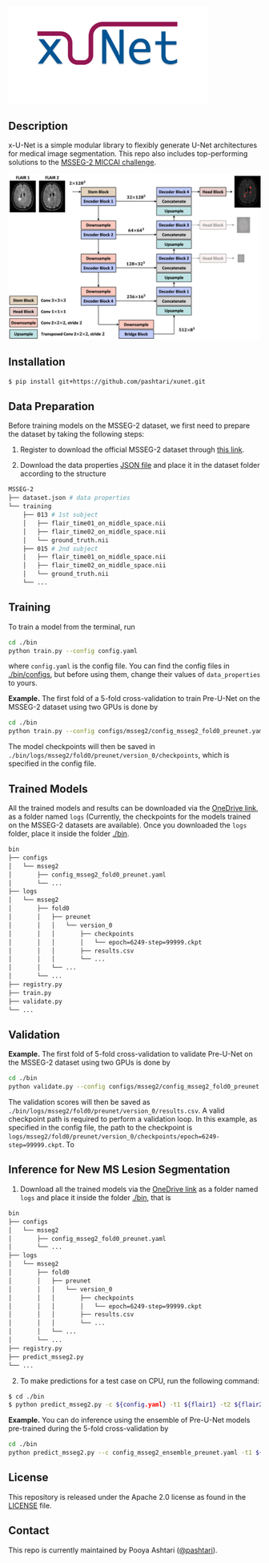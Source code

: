 <img src=figures/logo.png width="400">

## Description
x-U-Net is a simple modular library to flexibly generate U-Net architectures for medical image segmentation. This repo also includes top-performing solutions to the [MSSEG-2 MICCAI challenge](https://portal.fli-iam.irisa.fr/msseg-2/).

![teaser](figures/overall_architecture.png)


## Installation
```bash
$ pip install git+https://github.com/pashtari/xunet.git
```


## Data Preparation

Before training models on the MSSEG-2 dataset, we first need to prepare the dataset by taking the following steps:

1. Register to download the official MSSEG-2 dataset through [this link](https://portal.fli-iam.irisa.fr/msseg-2/).

2. Download the data properties [JSON file](./bin/dataset.json) and place it in the dataset folder according to the structure

```bash
MSSEG-2
├── dataset.json # data properties 
└── training
    ├── 013 # 1st subject
    │   ├── flair_time01_on_middle_space.nii
    │   ├── flair_time02_on_middle_space.nii
    │   └── ground_truth.nii
    ├── 015 # 2nd subject
    │   ├── flair_time01_on_middle_space.nii
    │   ├── flair_time02_on_middle_space.nii
    │   └── ground_truth.nii
    └── ...
```


## Training
To train a model from the terminal, run

```bash
cd ./bin
python train.py --config config.yaml
```

where `config.yaml` is the config file. You can find the config files in [./bin/configs](./bin/configs), but before using them, change their values of `data_properties` to yours. 

**Example.** The first fold of a 5-fold cross-validation to train Pre-U-Net on the MSSEG-2 dataset using two GPUs is done by 

```bash
cd ./bin
python train.py --config configs/msseg2/config_msseg2_fold0_preunet.yaml
```
The model checkpoints will then be saved in `./bin/logs/msseg2/fold0/preunet/version_0/checkpoints`, which is specified in the config file.


## Trained Models

All the trained models and results can be downloaded via the [OneDrive link](https://kuleuven-my.sharepoint.com/:f:/g/personal/pooya_ashtari_kuleuven_be/Eqt9kgnovgRHqxyILLU9BoQB6PVH0UZw6HXLejdixVWBaw?e=flgH4R), as a folder named `logs` (Currently, the checkpoints for the models trained on the MSSEG-2 datasets are available). Once you downloaded the `logs` folder, place it inside the folder [./bin](./bin).

```bash
bin
├── configs
│   └── msseg2
│       ├── config_msseg2_fold0_preunet.yaml
│       └── ...
├── logs
│   └── msseg2
│       ├── fold0
│       │   ├── preunet
│       │   │   └── version_0
│       │   │       ├── checkpoints
│       │   │       │   └── epoch=6249-step=99999.ckpt
│       │   │       ├── results.csv
│       │   │       └── ...
│       │   └── ...
│       └── ...
├── registry.py
├── train.py
├── validate.py
└── ...
```


## Validation

**Example.** The first fold of 5-fold cross-validation to validate Pre-U-Net on the MSSEG-2 dataset using two GPUs is done by

```bash
cd ./bin
python validate.py --config configs/msseg2/config_msseg2_fold0_preunet.yaml
```
The validation scores will then be saved as `./bin/logs/msseg2/fold0/preunet/version_0/results.csv`. A valid checkpoint path is required to perform a validation loop. In this example, as specified in the config file, the path to the checkpoint is `logs/msseg2/fold0/preunet/version_0/checkpoints/epoch=6249-step=99999.ckpt`. To 


## Inference for New MS Lesion Segmentation

1. Download all the trained models via the [OneDrive link](https://kuleuven-my.sharepoint.com/:f:/g/personal/pooya_ashtari_kuleuven_be/Eqt9kgnovgRHqxyILLU9BoQB6PVH0UZw6HXLejdixVWBaw?e=flgH4R) as a folder named `logs` and place it inside the folder [./bin](./bin), that is

```bash
bin
├── configs
│   └── msseg2
│       ├── config_msseg2_fold0_preunet.yaml
│       └── ...
├── logs
│   └── msseg2
│       ├── fold0
│       │   ├── preunet
│       │   │   └── version_0
│       │   │       ├── checkpoints
│       │   │       │   └── epoch=6249-step=99999.ckpt
│       │   │       ├── results.csv
│       │   │       └── ...
│       │   └── ...
│       └── ...
├── registry.py
├── predict_msseg2.py
└── ...
```

2. To make predictions for a test case on CPU, run the following command:

```bash
$ cd ./bin
$ python predict_msseg2.py -c ${config.yaml} -t1 ${flair1} -t2 ${flair2} -o ${output}
```

**Example.** You can do inference using the ensemble of Pre-U-Net models pre-trained during the 5-fold cross-validation by

```bash
cd ./bin
python predict_msseg2.py --c config_msseg2_ensemble_preunet.yaml -t1 ${flair1} -t2 ${flair2} -o ${output}
```


## License

This repository is released under the Apache 2.0 license as found in the [LICENSE](LICENSE) file.


## Contact

This repo is currently maintained by Pooya Ashtari ([@pashtari](https://github.com/pashtari)).
